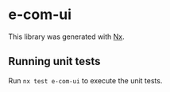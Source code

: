 # e-com-ui

This library was generated with [Nx](https://nx.dev).

## Running unit tests

Run `nx test e-com-ui` to execute the unit tests.
